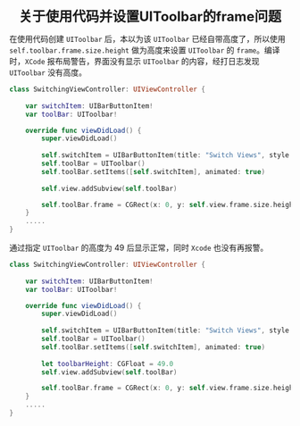 <center><font size="5"><b>关于使用代码并设置UIToolbar的frame问题</b></font></center>

在使用代码创建 `UIToolbar` 后，本以为该 `UIToolbar` 已经自带高度了，所以使用 `self.toolbar.frame.size.height` 做为高度来设置 `UIToolbar` 的 `frame`。编译时，`XCode` 报布局警告，界面没有显示 `UIToolbar` 的内容，经打日志发现 `UIToolbar` 没有高度。

```swift
class SwitchingViewController: UIViewController {
    
    var switchItem: UIBarButtonItem!
    var toolBar: UIToolbar!

    override func viewDidLoad() {
        super.viewDidLoad()
        
        self.switchItem = UIBarButtonItem(title: "Switch Views", style: UIBarButtonItem.Style.plain, target: self, action: #selector(barButtonClick(sender:)))
        self.toolBar = UIToolbar()
        self.toolBar.setItems([self.switchItem], animated: true)
  
        self.view.addSubview(self.toolBar)

        self.toolBar.frame = CGRect(x: 0, y: self.view.frame.size.height - self.toolbar.frame.size.height, width: self.view.frame.width, height: toolbarHeight)
    }
	.....
}
```

通过指定 `UIToolbar` 的高度为 49 后显示正常，同时 `Xcode` 也没有再报警。

```swift
class SwitchingViewController: UIViewController {
    
    var switchItem: UIBarButtonItem!
    var toolBar: UIToolbar!

    override func viewDidLoad() {
        super.viewDidLoad()
        
        self.switchItem = UIBarButtonItem(title: "Switch Views", style: UIBarButtonItem.Style.plain, target: self, action: #selector(barButtonClick(sender:)))
        self.toolBar = UIToolbar()
        self.toolBar.setItems([self.switchItem], animated: true)
        
      	let toolbarHeight: CGFloat = 49.0
        self.view.addSubview(self.toolBar)

        self.toolBar.frame = CGRect(x: 0, y: self.view.frame.size.height - toolbarHeight, width: self.view.frame.width, height: toolbarHeight)
    }
	.....
}
```

